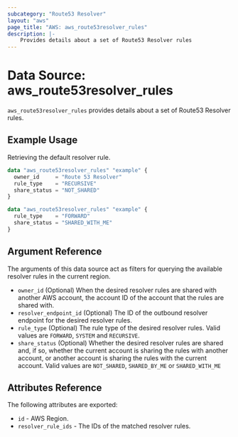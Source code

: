 ```yaml
---
subcategory: "Route53 Resolver"
layout: "aws"
page_title: "AWS: aws_route53resolver_rules"
description: |-
    Provides details about a set of Route53 Resolver rules
---
```


# Data Source: aws_route53resolver_rules

`aws_route53resolver_rules` provides details about a set of Route53 Resolver rules.

## Example Usage

Retrieving the default resolver rule.

```terraform
data "aws_route53resolver_rules" "example" {
  owner_id     = "Route 53 Resolver"
  rule_type    = "RECURSIVE"
  share_status = "NOT_SHARED"
}
```

```terraform
data "aws_route53resolver_rules" "example" {
  rule_type    = "FORWARD"
  share_status = "SHARED_WITH_ME"
}
```

## Argument Reference

The arguments of this data source act as filters for querying the available resolver rules in the current region.

* `owner_id` (Optional) When the desired resolver rules are shared with another AWS account, the account ID of the account that the rules are shared with.
* `resolver_endpoint_id` (Optional) The ID of the outbound resolver endpoint for the desired resolver rules.
* `rule_type` (Optional) The rule type of the desired resolver rules. Valid values are `FORWARD`, `SYSTEM` and `RECURSIVE`.
* `share_status` (Optional) Whether the desired resolver rules are shared and, if so, whether the current account is sharing the rules with another account, or another account is sharing the rules with the current account. Valid values are `NOT_SHARED`, `SHARED_BY_ME` or `SHARED_WITH_ME`

## Attributes Reference

The following attributes are exported:

* `id` - AWS Region.
* `resolver_rule_ids` - The IDs of the matched resolver rules.
